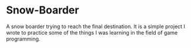 # Snow-Boarder
A snow boarder trying to reach the final destination. It is a simple project I wrote to practice some of the things I was learning in the field of game programming.
